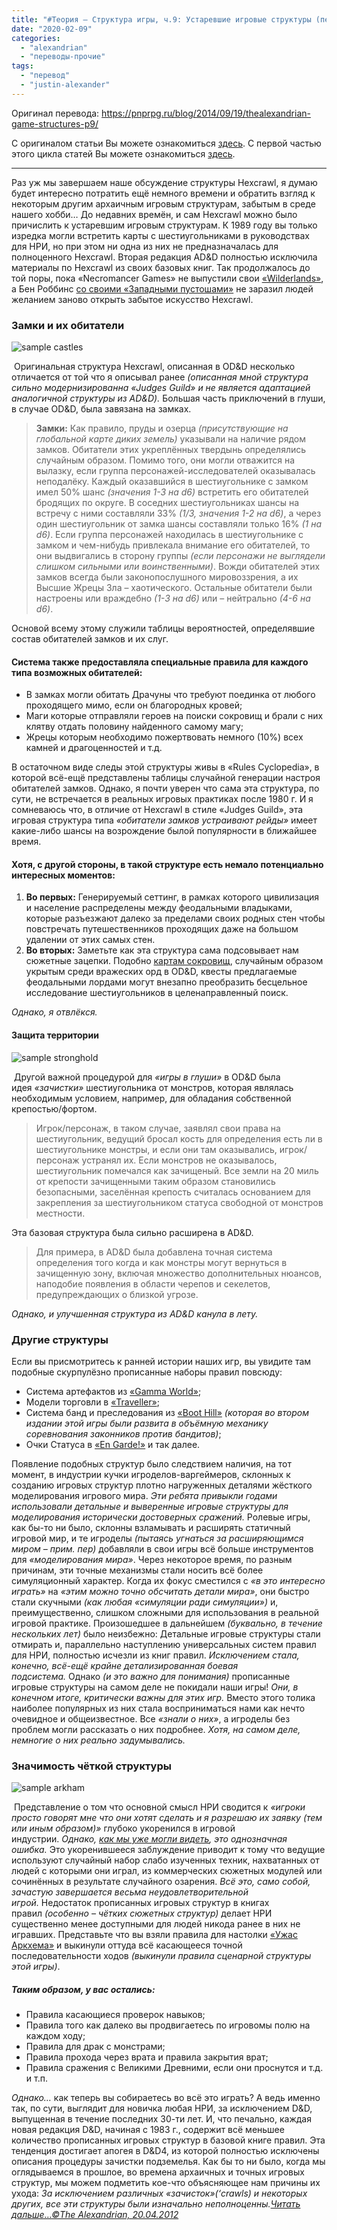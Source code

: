 ```yaml
---
title: "#Теория — Структура игры, ч.9: Устаревшие игровые структуры (перевод)"
date: "2020-02-09"
categories: 
  - "alexandrian"
  - "переводы-прочие"
tags: 
  - "перевод"
  - "justin-alexander"
---
```


Оригинал перевода: https://pnprpg.ru/blog/2014/09/19/thealexandrian-game-structures-p9/

С оригиналом статьи Вы можете ознакомиться [здесь](http://thealexandrian.net/wordpress/15182/roleplaying-games/game-structures-part-9-archaic-game-structures). С первой частью этого цикла статей Вы можете ознакомиться [здесь](http://pnprpg.ru/blog/2014/08/07/thealexandrian-game-structures-p1/).

* * *

Раз уж мы завершаем наше обсуждение структуры Hexcrawl, я думаю будет интересно потратить ещё немного времени и обратить взгляд к некоторым другим архаичным игровым структурам, забытым в среде нашего хобби… До недавних времён, и сам Hexcrawl можно было причислить к устаревшим игровым структурам. К 1989 году вы только изредка могли встретить карты с шестиугольниками в руководствах для НРИ, но при этом ни одна из них не предназначалась для полноценного Hexcrawl. Вторая редакция AD&D полностью исключила материалы по Hexcrawl из своих базовых книг. Так продолжалось до той поры, пока «Necromancer Games» не выпустили свои [«Wilderlands»](http://www.amazon.com/exec/obidos/ASIN/B000M5Y63U/digitalcomics), а Бен Роббинс [со своими «Западными пустошами»](http://pnprpg.ru/blog/2014/08/03/grand-experiment-west-marches/) не заразил людей желанием заново открыть забытое искусство Hexcrawl.

### Замки и их обитатели

![sample castles](images/Citadel4.jpg)

 Оригинальная структура Hexcrawl, описанная в OD&D несколько отличается от той что я описывал ранее _(описанная мной структура сильно модернизированна «Judges Guild» и не является адаптацией аналогичной структуры из AD&D)._ Большая часть приключений в глуши, в случае OD&D, была завязана на замках.

> **Замки:** Как правило, пруды и озерца _(присутствующие на глобальной карте диких земель)_ указывали на наличие рядом замков. Обитатели этих укреплённых твердынь определялись случайным образом. Помимо того, они могли отважится на вылазку, если группа персонажей-исследователей оказывалась неподалёку. Каждый оказавшийся в шестиугольнике с замком имел 50% шанс _(значения 1-3 на d6)_ встретить его обитателей бродящих по округе. В соседних шестиугольниках шансы на встречу с ними составляли 33% _(1/3, значения 1-2 на d6)_, а через один шестиугольник от замка шансы составляли только 16% _(1 на d6)_. Если группа персонажей находилась в шестиугольнике с замком и чем-нибудь привлекала внимание его обитателей, то они выдвигались в сторону группы _(если персонажи не выглядели слишком сильными или воинственными)_. Вожди обитателей этих замков всегда были законопослушного мировоззрения, а их Высшие Жрецы Зла – хаотического. Остальные обитатели были настроены или враждебно _(1-3 на d6)_ или – нейтрально _(4-6 на d6)_.

Основой всему этому служили таблицы вероятностей, определявшие состав обитателей замков и их слуг.

#### Система также предоставляла специальные правила для каждого типа возможных обитателей:

- В замках могли обитать Драчуны что требуют поединка от любого проходящего мимо, если он благородных кровей;
- Маги которые отправляли героев на поиски сокровищ и брали с них клятву отдать половину найденного самому магу;
- Жрецы которым необходимо пожертвовать немного (10%) всех камней и драгоценностей и т.д.

В остаточном виде следы этой структуры живы в «Rules Cyclopedia», в которой всё-ещё представлены таблицы случайной генерации настроя обитателей замков. Однако, я почти уверен что сама эта структура, по сути, не встречается в реальных игровых практиках после 1980 г. И я сомневаюсь что, в отличие от Hexcrawl в стиле «Judges Guild», эта игровая структура типа _«обитатели замков устраивают рейды»_ имеет какие-либо шансы на возрождение былой популярности в ближайшее время.

#### Хотя, с другой стороны, в такой структуре есть немало потенциально интересных моментов:

1. **Во первых:** Генерируемый сеттинг, в рамках которого цивилизация и население распределены между феодальными владыками, которые разъезжают далеко за пределами своих родных стен чтобы повстречать путешественников проходящих даже на большом удалении от этих самых стен.
2. **Во вторых:** Заметьте как эта структура сама подсовывает нам сюжетные зацепки. Подобно [картам сокровищ](http://pnprpg.ru/blog/2014/08/14/thealexandrian-goals-in-megadungeon/), случайным образом укрытым среди вражеских орд в OD&D, квесты предлагаемые феодальными лордами могут внезапно преобразить бесцельное исследование шестиугольников в целенаправленный поиск.

_Однако, я отвлёкся._

#### Защита территории

![sample stronghold](images/stronghold-kingdoms-screenshot.jpg)

 Другой важной процедурой для _«игры в глуши»_ в OD&D была идея _«зачистки»_ шестиугольника от монстров, которая являлась необходимым условием, например, для обладания собственной крепостью/фортом.

> Игрок/персонаж, в таком случае, заявлял свои права на шестиугольник, ведущий бросал кость для определения есть ли в шестиугольнике монстры, и если они там оказывались, игрок/персонаж устранял их. Если монстров не оказывалось, шестиугольник помечался как зачищеный. Все земли на 20 миль от крепости зачищенными таким образом становились безопасными, заселённая крепость считалась основанием для закрепления за шестиугольником статуса свободной от монстров местности.

Эта базовая структура была сильно расширена в AD&D.

> Для примера, в AD&D была добавлена точная система определения того когда и как монстры могут вернуться в зачищенную зону, включая множество дополнительных нюансов, наподобие появления в области черепов и секелетов, предупреждающих о близкой угрозе.

_Однако, и улучшенная структура из AD&D канула в лету._

### Другие структуры

Если вы присмотритесь к ранней истории наших игр, вы увидите там подобные скурпулёзно прописанные наборы правил повсюду:

- Система артефактов из [«Gamma World»](http://ru.rpg.wikia.com/wiki/Gamma_World);
- Модели торговли в [«Traveller»](http://ru.rpg.wikia.com/wiki/Traveller);
- Система банд и преследования из [«Boot Hill»](http://ru.rpg.wikia.com/wiki/Boot_Hill) _(которая во втором издании этой игры были развита в объёмную механику соревнования законников против бандитов)_;
- Очки Статуса в [«En Garde!»](http://en.wikipedia.org/wiki/En_Garde!) и так далее.

Появление подобных структур было следствием наличия, на тот момент, в индустрии кучки игроделов-варгеймеров, склонных к созданию игровых структур плотно нагруженных деталями жёсткого моделирования игрового мира. _Эти ребята привыкли годами использовали детальные и выверенные игровые структуры для моделирования исторически достоверных сражений._ Ролевые игры, как бы-то ни было, склонны взламывать и расширять статичный игровой мир, и те игроделы _(пытаясь угнаться за расширяющимся миром – прим. пер)_ добавляли в свои игры всё больше инструментов для _«моделирования мира»_. Через некоторое время, по разным причинам, эти точные механизмы стали носить всё более симуляционный характер. Когда их фокус сместился с _«в это интересно играть»_ на _«этим можно точно обсчитать детали мира»_, они быстро стали скучными _(как любая «симуляции ради симуляции»)_ и, преимущественно, слишком сложными для использования в реальной игровой практике. Произошедшее в дальнейшем _(буквально, в течение нескольких лет)_ было неизбежно: Детальные игровые структуры стали отмирать и, параллельно наступлению универсальных систем правил для НРИ, полностью исчезли из книг правил. _Исключением стала, конечно, всё-ещё крайне детализированная боевая подсистема._ Однако _(и это важно для понимания)_ прописанные игровые структуры на самом деле не покидали наши игры! _Они, в конечном итоге, критически важны для этих игр._ Вместо этого толика наиболее популярных из них стала восприниматься нами как нечто очевидное и общеизвестное. Все _«знали о них»_, а игроделы без проблем могли рассказать о них подробнее. _Хотя, на самом деле, немногие о них реально задумывались._

### Значимость чёткой структуры

![sample arkham](images/FFG+arkham+prepaints.jpg)

 Представление о том что основной смысл НРИ сводится к _«игроки просто говорят мне что они хотят сделать и я разрешаю их заявку (тем или иным образом)»_ глубоко укоренился в игровой индустрии. _Однако, [как мы уже могли видеть](http://pnprpg.ru/blog/2014/08/07/thealexandrian-game-structures-p1/), это однозначная ошибка._ Это укоренившееся заблуждение приводит к тому что ведущие используют случайный набор слабо изученных техник, нахватанных от людей с которыми они играл, из коммерческих сюжетных модулей или сочинённых в результате случайного озарения. _Всё это, само собой, зачастую завершается весьма неудовлетворительной игрой._ Недостаток прописанных игровых структур в книгах правил _(особенно – чётких сюжетных структур)_ делает НРИ существенно менее доступными для людей никода ранее в них не игравших. Представьте что вы взяли правила для настолки [«Ужас Аркхема»](https://ru.wikipedia.org/wiki/%D0%A3%D0%B6%D0%B0%D1%81_%D0%90%D1%80%D0%BA%D1%85%D0%B5%D0%BC%D0%B0) и выкинули оттуда всё касающееся точной последовательности ходов _(выкинули правила сценарной структуры этой игры)_.

##### Таким образом, у вас остались:

- Правила касающиеся проверок навыков;
- Правила того как далеко вы продвигаетесь по игровомы полю на каждом ходу;
- Правила для драк с монстрами;
- Правила прохода через врата и правила закрытия врат;
- Правила сражения с Великими Древними, если они проснутся и т.д. и т.п.

_Однако…_ как теперь вы собираетесь во всё это играть? А ведь именно так, по сути, выглядит для новичка любая НРИ, за исключением D&D, выпущенная в течение последних 30-ти лет. И, что печально, каждая новая редакция D&D, начиная с 1983 г., содержит всё меньшее количество прописанных игровых структур в базовой книге правил. Эта тенденция достигает апогея в D&D4, из которой полностью исключены описания процедуры зачистки подземелья. Как бы то ни было, когда мы оглядываемся в прошлое, во времена архаичных и точных игровых структур, мы можем подметить кое-что объясняющее нам причины их ухода: _За исключением различных «зачисток»(‘crawls) и некоторых других, все эти структуры были изначально неполноценны._[_Читать дальше…_](http://pnprpg.ru/blog/2014/09/25/thealexandrian-game-structures-p10/)_[©The Alexandrian, 20.04.2012](http://thealexandrian.net/wordpress/15182/roleplaying-games/game-structures-part-9-archaic-game-structures)_
